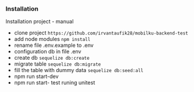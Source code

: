 ### Installation

Installation project - manual

- clone project `https://github.com/irvantaufik28/mobilku-backend-test`
- add node modules `npm install`
- rename file .env.example to .env
- configuration db in file .env
- create db `sequelize db:create`
- migrate table `sequelize db:migrate`
- fill the table with dummy data `sequelize db:seed:all`
- npm run start-dev
- npm run start- test runing unitest
